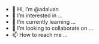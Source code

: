 - 👋 Hi, I’m @adaluan
- 👀 I’m interested in ...
- 🌱 I’m currently learning ...
- 💞️ I’m looking to collaborate on ...
- 📫 How to reach me ...

<!---
adaluan/adaluan is a ✨ special ✨ repository because its `README.md` (this file) appears on your GitHub profile.
You can click the Preview link to take a look at your changes.
--->
